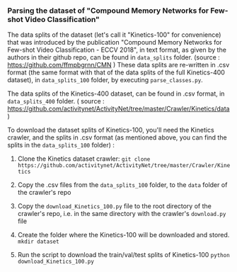 ### Parsing the dataset of "Compound Memory Networks for Few-shot Video Classification"

The data splits of the dataset (let's call it "Kinetics-100" for convenience) that was introduced by the publication "Compound Memory Networks for Few-shot Video Classification - ECCV 2018", in text format, as given by the authors in their github repo, can be found in `data_splits` folder. (source : https://github.com/ffmpbgrnn/CMN )
These data splits are re-written in .csv format (the same format with that of the data splits of the full Kinetics-400 dataset), in `data_splits_100` folder, by executing `parse_classes.py`.

The data splits of the Kinetics-400 dataset, can be found in .csv format, in `data_splits_400` folder. ( source : https://github.com/activitynet/ActivityNet/tree/master/Crawler/Kinetics/data )

To download the dataset splits of Kinetics-100, you'll need the Kinetics crawler, and the splits in .csv format (as mentioned above, you can find the splits in the `data_splits_100` folder) :
1. Clone the Kinetics dataset crawler:
``
git clone https://github.com/activitynet/ActivityNet/tree/master/Crawler/Kinetics
``

2. Copy the .csv files from the `data_splits_100` folder, to the `data` folder of the crawler's repo

3. Copy the `download_Kinetics_100.py` file to the root directory of the crawler's repo, i.e. in the same directory with the crawler's `download.py` file

4. Create the folder where the  Kinetics-100 will be downloaded and stored.
``
mkdir dataset
``

5. Run the script to download the train/val/test splits of Kinetics-100
``
python download_Kinetics_100.py
``
